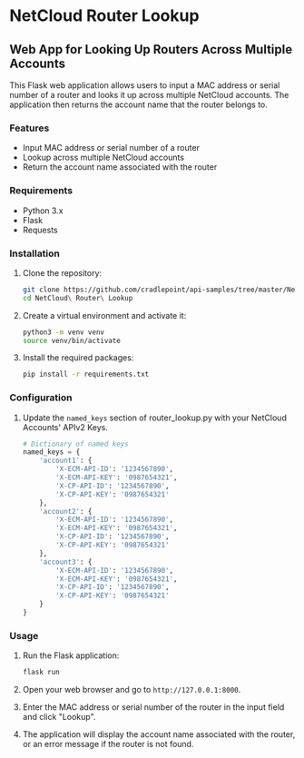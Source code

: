 # NetCloud Router Lookup

## Web App for Looking Up Routers Across Multiple Accounts

This Flask web application allows users to input a MAC address or serial number of a router and looks it up across multiple NetCloud accounts. The application then returns the account name that the router belongs to.

### Features

- Input MAC address or serial number of a router
- Lookup across multiple NetCloud accounts
- Return the account name associated with the router

### Requirements

- Python 3.x
- Flask
- Requests

### Installation

1. Clone the repository:
    ```bash
    git clone https://github.com/cradlepoint/api-samples/tree/master/NetCloud%20Router%20Lookup
    cd NetCloud\ Router\ Lookup
    ```

2. Create a virtual environment and activate it:
    ```bash
    python3 -m venv venv
    source venv/bin/activate
    ```

3. Install the required packages:
    ```bash
    pip install -r requirements.txt
    ```

### Configuration

1. Update the `named_keys` section of router_lookup.py with your NetCloud Accounts' APIv2 Keys.
    ```python
    # Dictionary of named keys
    named_keys = {
        'account1': {
            'X-ECM-API-ID': '1234567890',
            'X-ECM-API-KEY': '0987654321',
            'X-CP-API-ID': '1234567890',
            'X-CP-API-KEY': '0987654321'
        },
        'account2': {
            'X-ECM-API-ID': '1234567890',
            'X-ECM-API-KEY': '0987654321',
            'X-CP-API-ID': '1234567890',
            'X-CP-API-KEY': '0987654321'
        },
        'account3': {
            'X-ECM-API-ID': '1234567890',
            'X-ECM-API-KEY': '0987654321',
            'X-CP-API-ID': '1234567890',
            'X-CP-API-KEY': '0987654321'
        }
    }
    ```

### Usage

1. Run the Flask application:
    ```bash
    flask run
    ```

2. Open your web browser and go to `http://127.0.0.1:8000`.

3. Enter the MAC address or serial number of the router in the input field and click "Lookup".

4. The application will display the account name associated with the router, or an error message if the router is not found.

